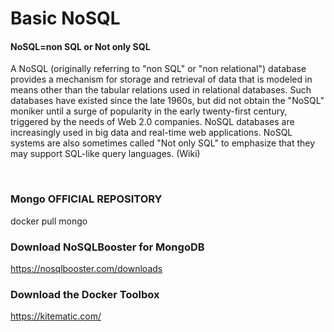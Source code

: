 # Basic NoSQL

#### NoSQL=non SQL or Not only SQL
A NoSQL (originally referring to "non SQL" or "non relational") database provides a mechanism for storage and retrieval of data that is modeled in means other than the tabular relations used in relational databases. Such databases have existed since the late 1960s, but did not obtain the "NoSQL" moniker until a surge of popularity in the early twenty-first century, triggered by the needs of Web 2.0 companies. NoSQL databases are increasingly used in big data and real-time web applications. NoSQL systems are also sometimes called "Not only SQL" to emphasize that they may support SQL-like query languages. (Wiki)

<br />

### Mongo OFFICIAL REPOSITORY
docker pull mongo

### Download NoSQLBooster for MongoDB
https://nosqlbooster.com/downloads


### Download the Docker Toolbox
https://kitematic.com/

